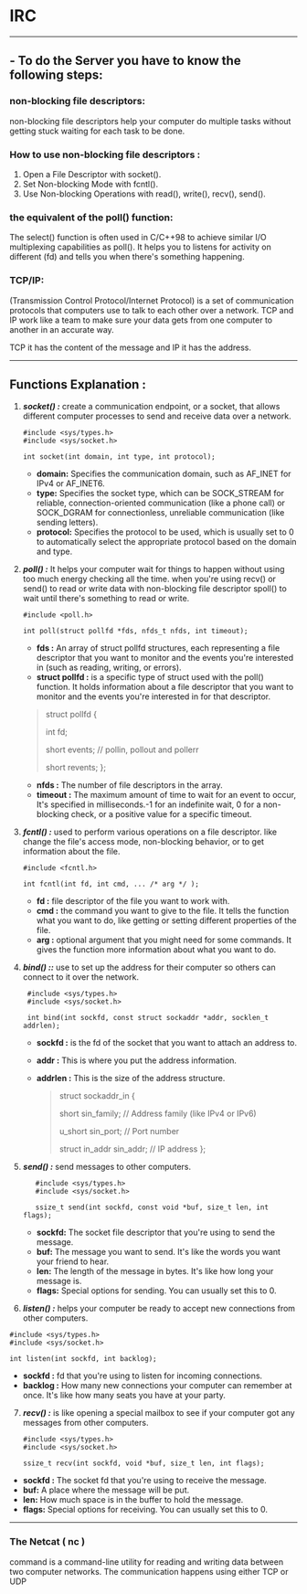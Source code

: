# IRC
_____________________________________________________________________________________________

## - To do the Server you have to know the following steps:

 ### non-blocking file descriptors:
   non-blocking file descriptors help your computer do multiple tasks without getting stuck waiting for each task to be done.

### How to use non-blocking file descriptors :
1) Open a File Descriptor with socket().
2) Set Non-blocking Mode with fcntl().
3) Use Non-blocking Operations with read(), write(), recv(), send().

### the equivalent of the poll() function:
   The select() function is often used in C/C++98 to achieve similar I/O multiplexing capabilities as poll().
   It helps you to listens for activity on different (fd) and tells you when there's something happening.

### TCP/IP:
   (Transmission Control Protocol/Internet Protocol) is a set of communication protocols that computers use to talk to each other over a network.
   TCP and IP work like a team to make sure your data gets from one computer to another in an accurate way.

   TCP it has the content of the message and IP it has the address.

_____________________________________________________________________________________________
 ## Functions Explanation :
1) ***socket() :*** create a communication endpoint, or a socket, that allows different computer processes to send and receive data over a network.
   
       #include <sys/types.h>
       #include <sys/socket.h>
      
       int socket(int domain, int type, int protocol);
   * **domain:** Specifies the communication domain, such as AF_INET for IPv4 or AF_INET6.
   * **type:** Specifies the socket type, which can be SOCK_STREAM for reliable, connection-oriented communication (like a phone call) or SOCK_DGRAM for connectionless, unreliable              communication (like sending letters).
   * **protocol:** Specifies the protocol to be used, which is usually set to 0 to automatically select the appropriate protocol based on the domain and type.


2) ***poll() :*** It helps your computer wait for things to happen without using too much energy checking all the time.
    when you're using recv() or send() to read or write data with non-blocking file descriptor spoll() to wait until there's something to read or write.

       #include <poll.h>

       int poll(struct pollfd *fds, nfds_t nfds, int timeout);

   * **fds :** An array of struct pollfd structures, each representing a file descriptor that you want to monitor and the events you're interested in (such as reading, writing, or errors).
   * **struct pollfd :** is a specific type of struct used with the poll() function. It holds information about a file descriptor that you want to monitor and the events you're interested in for that descriptor. 
   
    > struct pollfd {
    > 
    > int   fd;
    > 
    > short events; // pollin, pollout and pollerr
    > 
    > short revents;
};
 
   * **nfds :** The number of file descriptors in the array.
   * **timeout :**  The maximum amount of time to wait for an event to occur, It's specified in milliseconds.-1 for an indefinite wait, 0 for a non-blocking check, or a positive value for a specific timeout.
  
3) ***fcntl() :*** used to perform various operations on a file descriptor. like change the file's access mode, non-blocking behavior, or to get information about the file.

       #include <fcntl.h>

       int fcntl(int fd, int cmd, ... /* arg */ );
   * **fd :** file descriptor of the file you want to work with.
   * **cmd :** the command you want to give to the file. It tells the function what you want to do, like getting or setting different properties of the file.
   * **arg :** optional argument that you might need for some commands. It gives the function more information about what you want to do.

 4) ***bind() ::*** use to set up the address for their computer so others can connect to it over the network.
         
         #include <sys/types.h>
         #include <sys/socket.h>
         
         int bind(int sockfd, const struct sockaddr *addr, socklen_t addrlen);

    * **sockfd :** is the fd of the socket that you want to attach an address to.
    * **addr :** This is where you put the address information.
    * **addrlen :** This is the size of the address structure.
      
      > struct sockaddr_in {
      > 
      > short      sin_family; // Address family (like IPv4 or IPv6)
      > 
      > u_short    sin_port;   // Port number
      > 
      > struct in_addr sin_addr; // IP address
};

6) ***send() :*** send messages to other computers.
   
          #include <sys/types.h>
          #include <sys/socket.h>
          
          ssize_t send(int sockfd, const void *buf, size_t len, int flags);
   
    * **sockfd:** The socket file descriptor that you're using to send the message.
    * **buf:** The message you want to send. It's like the words you want your friend to hear.
    * **len:** The length of the message in bytes. It's like how long your message is.
    * **flags:** Special options for sending. You can usually set this to 0.
  
  7) ***listen() :*** helps your computer be ready to accept new connections from other computers.

    #include <sys/types.h>
    #include <sys/socket.h>
     
    int listen(int sockfd, int backlog);
    
   * **sockfd :** fd that you're using to listen for incoming connections.
   * **backlog :** How many new connections your computer can remember at once. It's like how many seats you have at your party.

7) ***recv() :*** is like opening a special mailbox to see if your computer got any messages from other computers.

       #include <sys/types.h>
       #include <sys/socket.h>
       
       ssize_t recv(int sockfd, void *buf, size_t len, int flags);

  * **sockfd :** The socket fd that you're using to receive the message.
  * **buf:** A place where the message will be put.
  * **len:** How much space is in the buffer to hold the message.
  * **flags:** Special options for receiving. You can usually set this to 0.
______________________________________

### The Netcat ( nc )

command is a command-line utility for reading and writing data between two computer networks. The communication happens using either TCP or UDP
